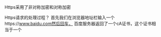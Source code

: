 Https采用了非对称加密和对称加密

Https请求的处理过程？
首先我们在浏览器地址栏输入一个https://www.baidu.com然后回车，
百度服务器返回了一个cA证书，这个证书相当于一个

